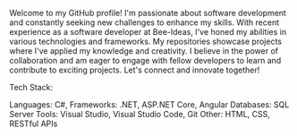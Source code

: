 Welcome to my GitHub profile! I'm passionate about software development and constantly seeking new challenges to enhance my skills. With recent experience as a software developer at Bee-Ideas, I've honed my abilities in various technologies and frameworks. My repositories showcase projects where I've applied my knowledge and creativity. I believe in the power of collaboration and am eager to engage with fellow developers to learn and contribute to exciting projects. Let's connect and innovate together!

Tech Stack:

Languages: C#, 
Frameworks: .NET, ASP.NET Core, Angular
Databases: SQL Server
Tools: Visual Studio, Visual Studio Code, Git
Other: HTML, CSS, RESTful APIs
